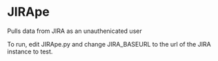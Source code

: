 # JIRApe
Pulls data from JIRA as an unauthenicated user

To run, edit JIRApe.py and change JIRA_BASEURL to the url of the JIRA instance to test.
